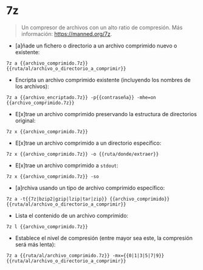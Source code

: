 # 7z

> Un compresor de archivos con un alto ratio de compresión.
> Más información: <https://manned.org/7z>.

- [a]ñade un fichero o directorio a un archivo comprimido nuevo o existente:

`7z a {{archivo_comprimido.7z}} {{ruta/al/archivo_o_directorio_a_comprimir}}`

- Encripta un archivo comprimido existente (incluyendo los nombres de los archivos):

`7z a {{archivo_encriptado.7z}} -p{{contraseña}} -mhe=on {{archivo_comprimido.7z}}`

- E[x]trae un archivo comprimido preservando la estructura de directorios original:

`7z x {{archivo_comprimido.7z}}`

- E[x]trae un archivo comprimido a un directorio específico:

`7z x {{archivo_comprimido.7z}} -o {{ruta/donde/extraer}}`

- E[x]trae un archivo comprimido a `stdout`:

`7z x {{archivo_comprimido.7z}} -so`

- [a]rchiva usando un tipo de archivo comprimido específico:

`7z a -t{{7z|bzip2|gzip|lzip|tar|zip}} {{archivo_comprimido}} {{ruta/al/archivo_o_directorio_a_comprimir}}`

- Lista el contenido de un archivo comprimido:

`7z l {{archivo_comprimido.7z}}`

- Establece el nivel de compresión (entre mayor sea este, la compresión será más lenta):

`7z a {{ruta/al/archivo_comprimido.7z}} -mx={{0|1|3|5|7|9}} {{ruta/al/archivo_o_directorio_a_comprimir}}`
